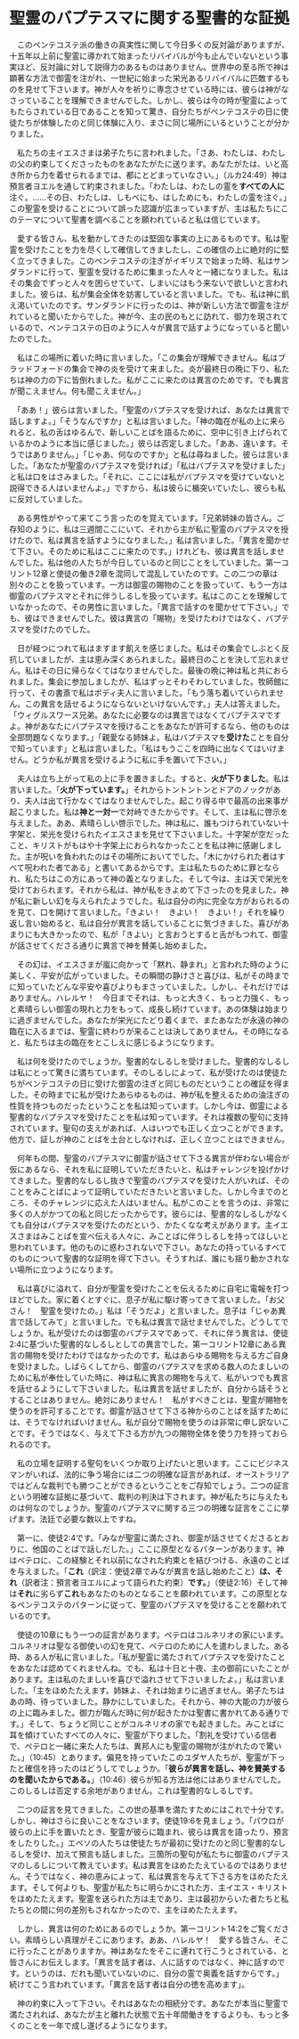 # 聖霊のバプテスマに関する聖書的な証拠

　このペンテコステ派の働きの真実性に関して今日多くの反対論がありますが、十五年以上前に聖霊に導かれて始まったリバイバルが今も止んでいないという事実ほど、反対論に対して説得力のあるものはありません。世界中の至る所で神は顕著な方法で御霊を注がれ、一世紀に始まった栄光あるリバイバルに匹敵するものを見せて下さいます。神が人々を祈りに専念させている時には、彼らは神がなさっていることを理解できませんでした。しかし、彼らは今の時が聖霊によってもたらされている日であることを知って驚き、自分たちがペンテコステの日に使徒たちが体験したのと同じ体験に入り、まさに同じ場所にいるということが分かりました。

　私たちの主イエスさまは弟子たちに言われました。「さあ、わたしは、わたしの父の約束してくださったものをあなたがたに送ります。あなたがたは、いと高き所から力を着せられるまでは、都にとどまっていなさい。」（ルカ24:49）神は預言者ヨエルを通して約束されました。「わたしは、わたしの霊を**すべての人に**注ぐ。……その日、わたしは、しもべにも、はしためにも、わたしの霊を注ぐ。」この聖霊を受けることについて誤った認識が広まっていますが、主は私たちにこのテーマについて聖書を調べることを願われていると私は信じています。

　愛する皆さん、私を動かしてきたのは堅固な事実の上にあるものです。私は聖霊を受けたことを力を尽くして確信してきましたし、この確信の上に絶対的に堅く立ってきました。このペンテコステの注ぎがイギリスで始まった時、私はサンダランドに行って、聖霊を受けるために集まった人々と一緒になりました。私はその集会でずっと人々を困らせていて、しまいにはもう来ないで欲しいと言われました。彼らは、私が集会全体を妨害していると言いました。でも、私は神に飢え渇いていたのです。サンダランドに行ったのは、神が新しい方法で御霊を注がれていると聞いたからでした。神が今、主の民のもとに訪れて、御力を現されているので、ペンテコステの日のように人々が異言で話すようになっていると聞いたのでした。

　私はこの場所に着いた時に言いました。「この集会が理解できません。私はブラッドフォードの集会で神の炎を受けて来ました。炎が最終日の晩に下り、私たちは神の力の下に皆倒れました。私がここに来たのは異言のためです。でも異言が聞こえません。何も聞こえません。」

　「ああ！」彼らは言いました。「聖霊のバプテスマを受ければ、あなたは異言で話しますよ。」「そうなんですか」と私は言いました。「神の臨在が私の上に来られると、私の舌はゆるんで、新しいことばを語るために、空中に引き上げられているかのように本当に感じました。」彼らは否定しました。「ああ、違います。そうではありません。」「じゃあ、何なのですか」と私は尋ねました。彼らは言いました。「あなたが聖霊のバプテスマを受ければ」「私はバプテスマを受けました」と私は口をはさみました。「それに、ここには私がバプテスマを受けていないと説得できる人はいませんよ。」ですから、私は彼らに楯突いていたし、彼らも私に反対していました。

　ある男性がやって来てこう言ったのを覚えています。「兄弟姉妹の皆さん。ご存知のように、私は三週間ここにいて、それから主が私に聖霊のバプテスマを授けたので、私は異言を話すようになりました。」私は言いました。「異言を聞かせて下さい。そのために私はここに来たのです。」けれども、彼は異言を話しませんでした。私は他の人たちが今日しているのと同じことをしていました。第一コリント12章と使徒の働き2章を混同して混乱していたのです。この二つの章は別々のことを扱っています。一方は御霊の賜物のことを扱っていて、もう一方は御霊のバプテスマとそれに伴うしるしを扱っています。私はこのことを理解していなかったので、その男性に言いました。「異言で話すのを聞かせて下さい。」でも、彼はできませんでした。彼は異言の「賜物」を受けたわけではなく、バプテスマを受けたのでした。

　日が経つにつれて私はますます飢えを感じました。私はその集会でしぶとく反抗していましたが、主は恵み深くあられました。最終日のことを決して忘れません。私はその日に帰らなくてはなりませんでした。最後の晩に神は私と共におられました。集会に参加しましたが、私はずっとそわそわしていました。牧師館に行って、その書斎で私はボディ夫人に言いました。「もう落ち着いていられません。この異言を話せるようにならないといけないんです。」夫人は答えました。「ウィグルスワース兄弟。あなたに必要なのは異言ではなくてバプテスマですよ。神があなたにバプテスマを授けることをあなたが許可するなら、他のものは全部問題なくなります。」「親愛なる姉妹よ。私はバプテスマを**受けた**ことを自分で知っています」と私は言いました。「私はもうここを四時に出なくてはいけません。どうか私が異言を受けるように私に手を置いて下さい。」

　夫人は立ち上がって私の上に手を置きました。すると、**火が下りました**。私は言いました。「**火が下っています。**」それからトントントンとドアのノックがあり、夫人は出て行かなくてはなりませんでした。起こり得る中で最高の出来事が起こりました。私は**神と一対一**で対峙できたからです。そして、主は私に啓示を与えました。ああ、素晴らしい啓示でした。神は私に、誰もつけられていない十字架と、栄光を受けられたイエスさまを見せて下さいました。十字架が空だったこと、キリストがもはや十字架上におられなかったことを私は神に感謝しました。主が呪いを負われたのはその場所においてでした。「木にかけられた者はすべて呪われた者である」と書いてあるからです。主は私たちのために罪となられ、私たちはこの方にあって神の義となりました。そして今は、主は天で栄光を受けておられます。それから私は、神が私をきよめて下さったのを見ました。神が私に新しい幻を与えられたようでした。私は自分の内に完全な方がおられるのを見て、口を開けて言いました。「きよい！　きよい！　きよい！」それを繰り返し言い始めると、私は自分が異言を話していることに気づきました。喜びがあまりにも大きかったので、私が「きよい」と言おうとすると舌がもつれて、御霊が話させてくださる通りに異言で神を賛美し始めました。

　その幻は、イエスさまが嵐に向かって「黙れ、静まれ」と言われた時のように美しく、平安が広がっていました。その瞬間の静けさと喜びは、私がその時までに知っていたどんな平安や喜びよりもまさっていました。しかし、それだけではありません。ハレルヤ！　今日までそれは、もっと大きく、もっと力強く、もっと素晴らしい御霊の現れと力をもって、成長し続けています。あの体験は始まりに過ぎませんでした。あなたが栄光にたどり着くまで、またあなたが永遠の神の臨在に入るまでは、聖霊に終わりが来ることは決してありません。その時になると、私たちは主の臨在をとこしえに感じるようになります。

　私は何を受けたのでしょうか。聖書的なしるしを受けました。聖書的なしるしは私にとって驚きに満ちています。そのしるしによって、私が受けたのは使徒たちがペンテコステの日に受けた御霊の注ぎと同じものだということの確証を得ました。その時までに私が受けたあらゆるものは、神が私を整えるための油注ぎの性質を持つものだったということを私は知っています。しかし今は、御霊による聖書的なバプテスマを受けたことを私は知っています。それは複数の聖句に支持されています。聖句の支えがあれば、人はいつでも正しく立つことができます。他方で、証しが神のことばを土台としなければ、正しく立つことはできません。

　何年もの間、聖霊のバプテスマに御霊が話させて下さる異言が伴わない場合が仮にあるなら、それを私に証明していただきたいと、私はチャレンジを投げかけてきました。聖書的なしるし抜きで聖霊のバプテスマを受けた人がいれば、そのことをみことばによって証明していただきたいと言いました。しかし今までのところ、そのチャレンジに応えた人はいません。私がこのことを言うのは、非常に多くの人がかつての私と同じだったからです。彼らには、聖書的なしるしがなくても自分はバプテスマを受けたのだという、かたくなな考えがあります。主イエスさまはみことばを宣べ伝える人々に、みことばに伴うしるしを持ってほしいと思われています。他のものに惑わされないで下さい。あなたの持っているすべてのものについて聖書的な証明を得て下さい。そうすれば、誰にも揺り動かされない場所に立つようになります。

　私は喜びに溢れて、自分が聖霊を受けたことを伝えるために自宅に電報を打つほどでした。家に着くとすぐに、息子が私に駆け寄ってきて言いました。「お父さん！　聖霊を受けたの。」私は「そうだよ」と言いました。息子は「じゃあ異言で話してみて」と言いました。でも私は異言で話せませんでした。どうしてでしょうか。私が受けたのは御霊のバプテスマであって、それに伴う異言は、使徒2:4に基づいた聖書的なしるしとしての異言でした。第一コリント12章にある異言の賜物を受けたわけではなかったのです。私はあらゆる賜物を与える方ご自身を受けました。しばらくしてから、御霊のバプテスマを求める数人のたましいのために私が奉仕していた時に、神は私に異言の賜物を与えて、私がいつでも異言を話せるようにして下さいました。私は異言を話せましたが、自分から話そうとすることはありません。絶対にありません！　私がすべきことは、聖霊が賜物を使うのを許可することです。御霊が話させて下さる神からのことばを話すためには、そうでなければいけません。私が自分で賜物を使うのは非常に申し訳ないことです。そうではなく、与えて下さる方が九つの賜物全体を使う力を持っておられるのです。

　私の立場を証明する聖句をいくつか取り上げたいと思います。ここにビジネスマンがいれば、法的に争う場合には二つの明確な証言があれば、オーストラリアではどんな裁判でも勝つことができるということをご存知でしょう。二つの証言という明確な証拠に基づいて、裁判の判決は下されます。神が私たちに与えたものは何なのでしょうか。聖霊のバプテスマに関する三つの明確な証言をここに挙げます。法廷で必要な数以上ですね。

　第一に、使徒2:4です。「みなが聖霊に満たされ、御霊が話させてくださるとおりに、他国のことばで話しだした。」ここに原型となるパターンがあります。神はペテロに、この経験とそれ以前になされた約束とを結びつける、永遠のことばを与えました。「**これ**（訳注：使徒2章でみなが異言を話し始めたこと）**は、それ**（訳者注：預言者ヨエルによって語られた約束）**です。**」（使徒2:16）そして神は**それ**に劣らず**これ**もあなたのものとなることを願われています。この原型となるペンテコステのパターンに従って、聖霊のバプテスマを受けることを願われているのです。

　使徒の10章にもう一つの証言があります。ペテロはコルネリオの家にいます。コルネリオは聖なる御使いの幻を見て、ペテロのために人を遣わしました。ある時、ある人が私に言いました。「私が聖霊に満たされてバプテスマを受けたことをあなたは認めてくれませんね。でも、私は十日と十夜、主の御前にいたことがあります。主は私のたましいを喜びで溢れさせて下さいましたよ。」私は言いました。「主をほめたたえます。姉妹よ、それは始まりに過ぎません。弟子たちはあの時、待っていました。静かにしていました。それから、神の大能の力が彼らの上に臨みました。御力が臨んだ時に何が起きたかは聖書に書かれてある通りです。」そして、ちょうど同じことがコルネリオの家でも起きました。みことばに耳を傾けていたすべての人々に、聖霊が下りました。「割礼を受けている信者で、ペテロと一緒に来た人たちは、異邦人にも聖霊の賜物が注がれたので驚いた。」（10:45）とあります。偏見を持っていたこのユダヤ人たちが、聖霊が下ったと確信を持ったのはどうしてでしょうか。「**彼らが異言を話し、神を賛美するのを聞いたからである。**」（10:46）彼らが知る方法は他にはありませんでした。このしるしは否定する余地がありません。これは聖書的なしるしです。

　二つの証言を見てきました。この世の基準を満たすためにはこれで十分です。しかし、神はさらに良いことをなさいます。使徒19:6を見ましょう。「パウロが彼らの上に手を置いたとき、聖霊が彼らに臨まれ、彼らは異言を語ったり、預言をしたりした。」エペソの人たちは使徒たちが最初に受けたのと同じ聖書的なしるしを受け、加えて預言も話しました。三箇所の聖句が私たちに御霊のバプテスマのしるしについて教えています。私は異言をほめたたえているのではありません。そうではなく、神の恵みによって、私は異言を与えて下さる方をほめたたえます。そして何よりも、聖霊が私たちに明らかにされた方、主イエス・キリストをほめたたえます。聖霊を送られた方は主であり、主は最初からいた者たちと私たちとの間に何の差別もされなかったので、主をほめたたえます。

　しかし、異言は何のためにあるのでしょうか。第一コリント14:2をご覧ください。素晴らしい真理がそこにあります。ああ、ハレルヤ！　愛する皆さん、そこに行ったことがありますか。神はあなたをそこに連れて行こうとされている、と皆さんにお伝えします。「異言を話す者は、人に話すのではなく、神に話すのです。というのは、だれも聞いていないのに、自分の霊で奥義を話すからです。」続けてこう言われています。「異言を話す者は自分の徳を高めます」。

　神の約束に入って下さい。それはあなたの相続分です。あなたが本当に聖霊で満たされれば、あなたが主と離れた状態で五十年間働きをするよりも、もっと多くのことを一年で成し遂げるようになります。
